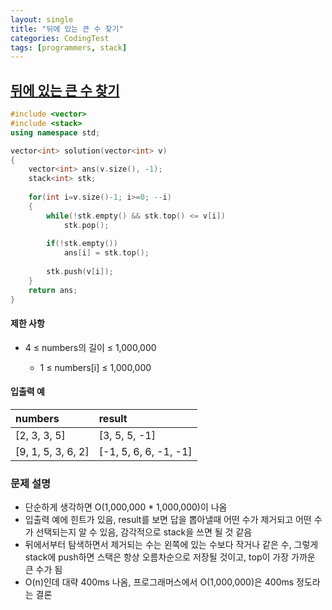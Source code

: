 ```yaml
---
layout: single
title: "뒤에 있는 큰 수 찾기"
categories: CodingTest
tags: [programmers, stack]
---
```


## [뒤에 있는 큰 수 찾기][programmers]

```cpp
#include <vector>
#include <stack>
using namespace std;

vector<int> solution(vector<int> v)
{
    vector<int> ans(v.size(), -1);
    stack<int> stk;
    
    for(int i=v.size()-1; i>=0; --i)
    {
        while(!stk.empty() && stk.top() <= v[i])
            stk.pop();
        
        if(!stk.empty())
            ans[i] = stk.top();
        
        stk.push(v[i]);
    }
    return ans;
}
```

#### 제한 사항

- 4 ≤ numbers의 길이 ≤ 1,000,000

  - 1 ≤ numbers[i] ≤ 1,000,000

#### 입출력 예

|numbers|result|
|:---|:---|
|[2, 3, 3, 5]|[3, 5, 5, -1]|
|[9, 1, 5, 3, 6, 2]|[-1, 5, 6, 6, -1, -1]|

### 문제 설명

- 단순하게 생각하면 O(1,000,000 * 1,000,000)이 나옴
- 입출력 예에 힌트가 있음, result를 보면 답을 뽑아낼때 어떤 수가 제거되고 어떤 수가 선택되는지 알 수 있음, 감각적으로 stack을 쓰면 될 것 같음
- 뒤에서부터 탐색하면서 제거되는 수는 왼쪽에 있는 수보다 작거나 같은 수, 그렇게 stack에 push하면 스택은 항상 오름차순으로 저장될 것이고, top이 가장 가까운 큰 수가 됨
- O(n)인데 대략 400ms 나옴, 프로그래머스에서 O(1,000,000)은 400ms 정도라는 결론

[Programmers]: https://school.programmers.co.kr/learn/courses/30/lessons/154539

